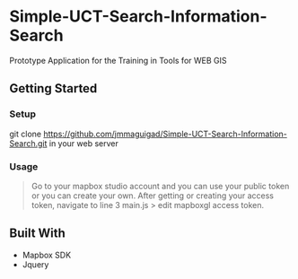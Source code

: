 # Simple-UCT-Search-Information-Search
Prototype Application for the Training in Tools for WEB GIS

## Getting Started
### Setup
git clone https://github.com/jmmaguigad/Simple-UCT-Search-Information-Search.git in your web server

### Usage
> Go to your mapbox studio account and you can use your public token or you can create your own.
> After getting or creating your access token, navigate to line 3 main.js > edit mapboxgl access token.

## Built With
* Mapbox SDK
* Jquery
